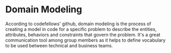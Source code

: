 # Domain Modeling #

According to codefellows' github, domain modeling is the process of creating a model in code for a specific problem to describe the entities, attributes, behaviors and constraints that govern the problem. It's a great communication tool among group members as it helps to define vocabulary to be used between technical and business teams. 